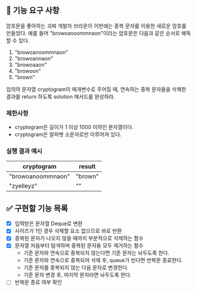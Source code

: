 ## 🚀 기능 요구 사항

암호문을 좋아하는 괴짜 개발자 브라운이 이번에는 중복 문자를 이용한 새로운 암호를 만들었다. 예를 들어 "browoanoommnaon"이라는 암호문은 다음과 같은 순서로 해독할 수 있다.

1. "browoanoommnaon"
2. "browoannaon"
3. "browoaaon"
4. "browoon"
5. "brown"

임의의 문자열 cryptogram이 매개변수로 주어질 때, 연속하는 중복 문자들을 삭제한 결과를 return 하도록 solution 메서드를 완성하라.

### 제한사항

- cryptogram은 길이가 1 이상 1000 이하인 문자열이다.
- cryptogram은 알파벳 소문자로만 이루어져 있다.

### 실행 결과 예시

| cryptogram | result |
| --- | --- |
| "browoanoommnaon" | "brown" |
| "zyelleyz" | "" |

## ✅ 구현할 기능 목록

- [x] 입력받은 문자열 Deque로 변환
- [x] 사이즈가 1인 경우 삭제할 요소 없으므로 바로 반환
- [x] 중복된 문자가 나오지 않을 때까지 부분적으로 삭제하는 함수
- [x] 문자열 처음부터 탐색하며 중복된 문자들 모두 제거하는 함수 
  - 기준 문자와 연속으로 중복되지 않는다면 기준 문자는 놔두도록 한다.
  - 기준 문자와 연속으로 중복되어 삭제 후, queue가 빈다면 반복문 종료한다.
  - 기준 문자를 중복되지 않는 다음 문자로 변경한다.
  - 기준 문자 변경 후, 마지막 문자라면 놔두도록 한다. 
- [ ] 반복문 종료 여부 확인 
